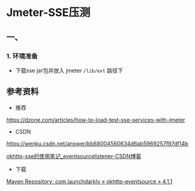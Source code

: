 # Jmeter-SSE压测

## 一、

### 1. 环境准备

- 下载sse jar包并放入 jmeter `/lib/ext` 路径下

## 参考资料

- 推荐

https://dzone.com/articles/how-to-load-test-sse-services-with-jmeter

- CSDN

https://wenku.csdn.net/answer/bb68004560634d6ab5969257f97df14b

[okhttp-sse的使用笔记_eventsourcelistener-CSDN博客](https://blog.csdn.net/u011767319/article/details/124841088)

- 下载

[Maven Repository: com.launchdarkly » okhttp-eventsource » 4.1.1](https://mvnrepository.com/artifact/com.launchdarkly/okhttp-eventsource/4.1.1)
